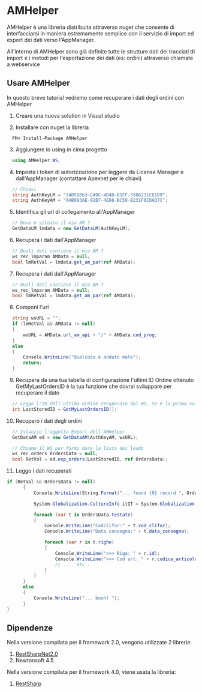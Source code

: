 AMHelper
===
AMHelper è una libreria distribuita attraverso nuget che consente di interfacciarsi
in maniera estremamente semplice con il servizio di import ed export dei dati verso
l'AppManager.

All'interno di AMHelper sono già definite tutte le strutture dati dei tracciati di import
e i metodi per l'esportazione dei dati (es: ordini) attraverso chiamate a webservice


Usare AMHelper
---
In questo breve tutorial vedremo come recuperare i dati degli ordini con AMHelper

1. Creare una nuova solution in Visual studio

2. Installare con nuget la libreria
```
  PM> Install-Package AMHelper
```
3. Aggiungere lo using in cima progetto
```c#
  using AMHelper.WS;
```

4. Imposta i token di autorizzazione per leggere da License Manager e dall'AppManager (contattare Apexnet per le chiavi)
```c#
  // Chiavi
  string AuthKeyLM = "3405D863-C49C-4D4B-B1FF-35D6231C61D9";
  string AuthKeyAM = "AAB993AE-92B7-4E88-BC59-B231F0CDAD7C";
```

5. Identifica gli url di collegamento all'AppManager
```c#
  // Dove è situato il mio AM ?
  GetDataLM lmdata = new GetDataLM(AuthKeyLM);
```

6. Recupera i dati dall'AppManager
```c#
  // Quali dati contiene il mio AM ?
  ws_rec_lmparam AMData = null;
  bool lmRetVal = lmdata.get_am_par(ref AMData);
```

7. Recupera i dati dall'AppManager
```c#
  // Quali dati contiene il mio AM ?
  ws_rec_lmparam AMData = null;
  bool lmRetVal = lmdata.get_am_par(ref AMData);
```

8. Componi l'url
```c#
  string wsURL = "";
  if (lmRetVal && AMData != null)
  {
      wsURL = AMData.url_am_api + "/" + AMData.cod_prog;
  }
  else
  {
      Console.WriteLine("Qualcosa è andato male");
      return;
  }
```

9. Recupera da una tua tabella di configurazione l'ultimi ID Ordine ottenuto
  GetMyLastOrdersID è la tua funzione che dovrai sviluppare per recuperare il dato
```c#
  // Leggo l'ID dell'ultimo ordine recuperato dal WS. Se è la prima volta tornerà 0 (zero)
  int LastStoredID = GetMyLastOrdersID();
```
10. Recupero i dati degli ordini
```c#
  // Istanzio l'oggetto Export dell'AMHelper
  GetDataAM ed = new GetDataAM(AuthKeyAM, wsURL);

  // Chiamo il WS per farmi dare la lista dei leads
  ws_rec_orders OrdersData = null;
  bool RetVal = ed.exp_orders(LastStoredID, ref OrdersData);
```

11. Leggo i dati recuperati
```c#
if (RetVal && OrdersData != null)
      {
          Console.WriteLine(String.Format("... found {0} record ", OrdersData.testate.Count.ToString()));

          System.Globalization.CultureInfo itIT = System.Globalization.CultureInfo.CreateSpecificCulture("it-IT");

          foreach (var t in OrdersData.testate)
          {
              Console.WriteLine("Codclifor:" + t.cod_clifor);
              Console.WriteLine("Data consegna:" + t.data_consegna);

              foreach (var r in t.righe)
              {
                  Console.WriteLine(">>> Riga: " + r.id);
                  Console.WriteLine(">>> Cod art: " + r.codice_articolo);
                  // .... etc..
              }
          }
      }
      else
      {
          Console.WriteLine("... booh! ");
      }
}
```

Dipendenze
---
Nella versione compilata per il framework 2.0, vengono utilizzate 2 librerie:
1. [RestSharpNet2.0]([https://github.com/mcintyre321/RestSharp-.NET-2.0-Fork)
2. Newtonsoft 4.5

Nella versione compilata per il framework 4.0, viene usata la libreria:
1. [RestSharp]([http://restsharp.org/)
